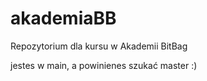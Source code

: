 # akademiaBB
Repozytorium dla kursu w Akademii BitBag

jestes w main, a powinienes szukać master :)
